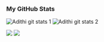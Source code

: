 ### My GitHub Stats

![Adithi git stats 1](https://github.com/adithi-su/git-stats/blob/master/generated/overview.svg)
![Adithi git stats 2](https://github.com/adithi-su/git-stats/blob/master/generated/languages.svg)

[<img src="https://img.shields.io/badge/LinkedIn-0077B5?style=for-the-badge&logo=linkedin&logoColor=white" />](https://www.linkedin.com/in/adithi-su/)
[<img src="https://img.shields.io/badge/Twitter-1DA1F2?style=for-the-badge&logo=twitter&logoColor=white"/>](https://twitter.com/adithi_upadhya)
<!--
**adithi-su/adithi-su** is a ✨ _special_ ✨ repository because its `README.md` (this file) appears on your GitHub profile.

Here are some ideas to get you started:

- 🔭 I’m currently working on ...
- 🌱 I’m currently learning ...
- 👯 I’m looking to collaborate on ...
- 🤔 I’m looking for help with ...
- 💬 Ask me about ...
- 📫 How to reach me: ...
- 😄 Pronouns: ...
- ⚡ Fun fact: ...
-->

